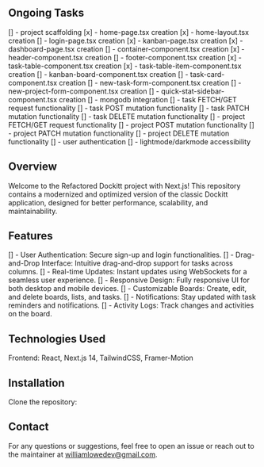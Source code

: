 ## Ongoing Tasks
[] - project scaffolding
[x] - home-page.tsx creation
[x] - home-layout.tsx creation
[] - login-page.tsx creation
[x] - kanban-page.tsx creation
[x] - dashboard-page.tsx creation
[] - container-component.tsx creation
[x] - header-component.tsx creation
[] - footer-component.tsx creation
[x] - task-table-component.tsx creation
[x] - task-table-item-component.tsx creation
[] - kanban-board-component.tsx creation
[] - task-card-component.tsx creation
[] - new-task-form-component.tsx creation
[] - new-project-form-component.tsx creation
[] - quick-stat-sidebar-component.tsx creation
[] - mongodb integration
[] - task FETCH/GET request functionality
[] - task POST mutation functionality
[] - task PATCH mutation functionality
[] - task DELETE mutation functionality
[] - project FETCH/GET request functionality
[] - project POST mutation functionality
[] - project PATCH mutation functionality
[] - project DELETE mutation functionality
[] - user authentication
[] - lightmode/darkmode accessibility

## Overview
Welcome to the Refactored Dockitt project with Next.js! This repository contains a modernized and optimized version of the classic Dockitt application, designed for better performance, scalability, and maintainability.

## Features
[] - User Authentication: Secure sign-up and login functionalities.
[] - Drag-and-Drop Interface: Intuitive drag-and-drop support for tasks across columns.
[] - Real-time Updates: Instant updates using WebSockets for a seamless user experience.
[] - Responsive Design: Fully responsive UI for both desktop and mobile devices.
[] - Customizable Boards: Create, edit, and delete boards, lists, and tasks.
[] - Notifications: Stay updated with task reminders and notifications.
[] - Activity Logs: Track changes and activities on the board.

## Technologies Used
Frontend: React, Next.js 14, TailwindCSS, Framer-Motion
<!-- Backend: Node.js, Express, MongoDB  -->
<!-- Authentication: JWT, bcrypt -->
<!-- Testing: Jest, React Testing Library -->
<!-- Deployment: Docker, Kubernetes, CI/CD with GitHub Actions -->

## Installation
Clone the repository:

## Contact
For any questions or suggestions, feel free to open an issue or reach out to the maintainer at williamlowedev@gmail.com.